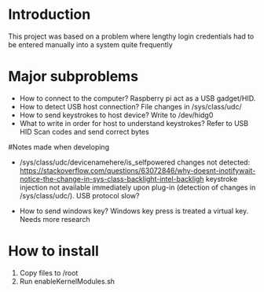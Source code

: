 # Introduction
This project was based on a problem where lengthy login credentials had to be entered manually into a system quite frequently

# Major subproblems
- How to connect to the computer? Raspberry pi act as a USB gadget/HID. 
- How to detect USB host connection? File changes in /sys/class/udc/
- How to send keystrokes to host device? Write to /dev/hidg0 
- What to write in order for host to understand keystrokes?
Refer to USB HID Scan codes and send correct bytes


#Notes made when developing
- /sys/class/udc/devicenamehere/is_selfpowered changes not detected: https://stackoverflow.com/questions/63072846/why-doesnt-inotifywait-notice-the-change-in-sys-class-backlight-intel-backligh
keystroke injection not available immediately upon plug-in (detection of changes in /sys/class/udc/). USB protocol slow?

- How to send windows key? Windows key press is treated a virtual key. Needs more research

# How to install
1. Copy files to /root
2. Run enableKernelModules.sh
